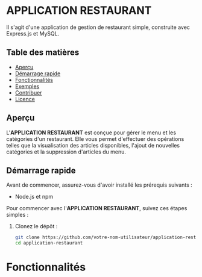 # APPLICATION RESTAURANT

Il s'agit d'une application de gestion de restaurant simple, construite avec Express.js et MySQL.

## Table des matières

- [Aperçu](#aperçu)
- [Démarrage rapide](#démarrage-rapide)
- [Fonctionnalités](#fonctionnalités)
- [Exemples](#exemples)
- [Contribuer](#contribuer)
- [Licence](#licence)

## Aperçu

L'**APPLICATION RESTAURANT** est conçue pour gérer le menu et les catégories d'un restaurant. Elle vous permet d'effectuer des opérations telles que la visualisation des articles disponibles, l'ajout de nouvelles catégories et la suppression d'articles du menu.

## Démarrage rapide

Avant de commencer, assurez-vous d'avoir installé les prérequis suivants :

- Node.js et npm

Pour commencer avec l'**APPLICATION RESTAURANT**, suivez ces étapes simples :

1. Clonez le dépôt :

   ```bash
   git clone https://github.com/votre-nom-utilisateur/application-restaurant.git
   cd application-restaurant

# Fonctionnalités
